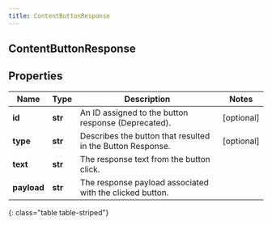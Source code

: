 ```yaml
---
title: ContentButtonResponse
---
```

## ContentButtonResponse

## Properties

|Name | Type | Description | Notes|
|------------ | ------------- | ------------- | -------------|
| **id** | **str** | An ID assigned to the button response (Deprecated). | [optional] |
| **type** | **str** | Describes the button that resulted in the Button Response. | [optional] |
| **text** | **str** | The response text from the button click. | |
| **payload** | **str** | The response payload associated with the clicked button. | |
{: class="table table-striped"}


